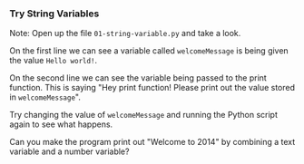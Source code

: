 ### Try String Variables

Note:
Open up the file `01-string-variable.py` and take a look.

On the first line we can see a variable called `welcomeMessage` is being given the value `Hello world!`.

On the second line we can see the variable being passed to the print function. This is saying "Hey print function! Please print out the value stored in `welcomeMessage`".

Try changing the value of `welcomeMessage` and running the Python script again to see what happens.

Can you make the program print out "Welcome to 2014" by combining a text variable and a number variable?